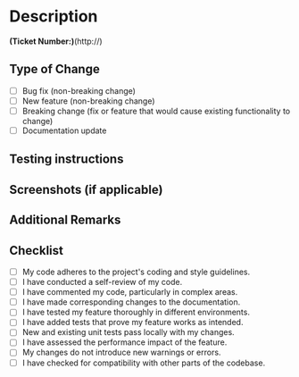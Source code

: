 # Description

<!-- Explain the change done in one-sentence -->

**(Ticket Number:)**(http://<clickup-hereHere>)

## Type of Change

- [ ] Bug fix (non-breaking change)
- [ ] New feature (non-breaking change)
- [ ] Breaking change (fix or feature that would cause existing functionality to change)
- [ ] Documentation update

## Testing instructions

<!-- Instructions on how to test the changes made in the pull
request, helping reviewers validate the code. -->

## Screenshots (if applicable)

<!-- Add screenshots here to demonstrate the UI changes.-->

## Additional Remarks

<!-- Anything else the reviewers should be aware of?-->

## Checklist

- [ ] My code adheres to the project's coding and style guidelines.
- [ ] I have conducted a self-review of my code.
- [ ] I have commented my code, particularly in complex areas.
- [ ] I have made corresponding changes to the documentation.
- [ ] I have tested my feature thoroughly in different environments.
- [ ] I have added tests that prove my feature works as intended.
- [ ] New and existing unit tests pass locally with my changes.
- [ ] I have assessed the performance impact of the feature.
- [ ] My changes do not introduce new warnings or errors.
- [ ] I have checked for compatibility with other parts of the codebase.
